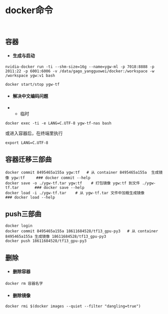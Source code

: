 # docker命令
<br>

## 容器
+ #### 生成与启动
```
nvidia-docker run -ti --shm-size=16g --name=ygw-ml -p 7018:8888 -p 2011:22 -p 6001:6006 -v /data/gago_yangguowei/docker:/workspace -w /workspace ygw:v1 bash

docker start/stop ygw-tf
```
+ #### 解决中文编码问题
+ + 临时
```
docker exec -ti -e LANG=C.UTF-8 ygw-tf-nas bash
```
或进入容器后，在终端里执行
```
export LANG=C.UTF-8
```

## 容器迁移三部曲
```
docker commit 8495465a155a ygw:tf   # 从 container 8495465a155a  生成镜像 ygw:tf     ### docker commit --help
docker save -o ./ygw-tf.tar ygw:tf    # 打包镜像 ygw:tf 到文件 ./ygw-tf.tar       ### docker save --help
docker load -i ./ygw-tf.tar    # 从 ygw-tf.tar 文件中加载生成镜像        ### docker load --help
```

## push三部曲
```
docker login
docker commit 8495465a155a 18611684528/tf13_gpu-py3   # 从 container 8495465a155a 生成镜像 18611684528/tf13_gpu-py3
docker push 18611684528/tf13_gpu-py3
```

## 删除
+ #### 删除容器
```
docker rm 容器名字
```
+ #### 删除镜像
```
docker rmi $(docker images --quiet --filter "dangling=true")
```






